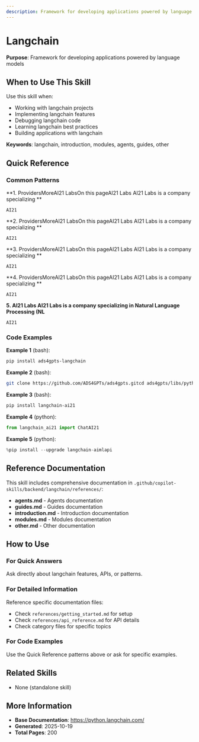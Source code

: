```yaml
---
description: Framework for developing applications powered by language models
---
```


# Langchain

**Purpose**: Framework for developing applications powered by language models

## When to Use This Skill

Use this skill when:
- Working with langchain projects
- Implementing langchain features
- Debugging langchain code
- Learning langchain best practices
- Building applications with langchain

**Keywords**: langchain, introduction, modules, agents, guides, other

## Quick Reference

### Common Patterns

**1. ProvidersMoreAI21 LabsOn this pageAI21 Labs AI21 Labs is a company specializing **

```
AI21
```

**2. ProvidersMoreAI21 LabsOn this pageAI21 Labs AI21 Labs is a company specializing **

```
AI21
```

**3. ProvidersMoreAI21 LabsOn this pageAI21 Labs AI21 Labs is a company specializing **

```
AI21
```

**4. ProvidersMoreAI21 LabsOn this pageAI21 Labs AI21 Labs is a company specializing **

```
AI21
```

**5. AI21 Labs AI21 Labs is a company specializing in Natural Language Processing (NL**

```
AI21
```

### Code Examples

**Example 1** (bash):
```bash
pip install ads4gpts-langchain
```

**Example 2** (bash):
```bash
git clone https://github.com/ADS4GPTs/ads4gpts.gitcd ads4gpts/libs/python-sdk/ads4gpts-langchainpip install .
```

**Example 3** (bash):
```bash
pip install langchain-ai21
```

**Example 4** (python):
```python
from langchain_ai21 import ChatAI21
```

**Example 5** (python):
```python
%pip install --upgrade langchain-aimlapi
```

## Reference Documentation

This skill includes comprehensive documentation in `.github/copilot-skills/backend/langchain/references/`:

- **agents.md** - Agents documentation
- **guides.md** - Guides documentation
- **introduction.md** - Introduction documentation
- **modules.md** - Modules documentation
- **other.md** - Other documentation

## How to Use

### For Quick Answers
Ask directly about langchain features, APIs, or patterns.

### For Detailed Information
Reference specific documentation files:
- Check `references/getting_started.md` for setup
- Check `references/api_reference.md` for API details
- Check category files for specific topics

### For Code Examples
Use the Quick Reference patterns above or ask for specific examples.

## Related Skills

- None (standalone skill)

## More Information

- **Base Documentation**: https://python.langchain.com/
- **Generated**: 2025-10-19
- **Total Pages**: 200
